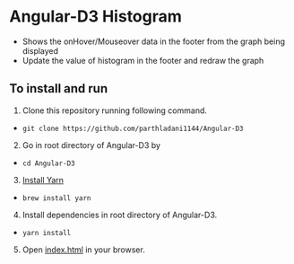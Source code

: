 # Angular-D3 Histogram

- Shows the onHover/Mouseover data in the footer from the graph being displayed
- Update the value of histogram in the footer and redraw the graph

## To install and run

1. Clone this repository running following command.
- `git clone https://github.com/parthladani1144/Angular-D3`
2. Go in root directory of Angular-D3 by 
- `cd Angular-D3`
3. [Install Yarn](https://yarnpkg.com/en/docs/install#mac-stable)
- `brew install yarn` 
4. Install dependencies in root directory of Angular-D3.
- `yarn install` 
5. Open [index.html](./index.html) in your browser.
